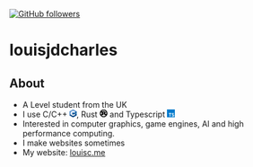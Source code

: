 [![GitHub followers](https://img.shields.io/github/followers/louisjdcharles.svg?style=social&label=Follow&maxAge=2592000)](https://github.com/louisjdcharles?tab=followers)

# louisjdcharles

## About

- A Level student from the UK
- I use C/C++ <img src="cpp.svg" style="height: 1em"/>, Rust <img src="rust.svg" style="height: 1em"/> and Typescript  <img src="ts.svg" style="height: 1em"/>
- Interested in computer graphics, game engines, AI and high performance computing.
- I make websites sometimes
- My website: [louisc.me](https://louisc.me/)